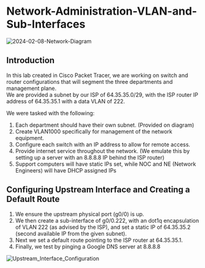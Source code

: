 # Network-Administration-VLAN-and-Sub-Interfaces
![2024-02-08-Network-Diagram](https://github.com/gabriel-r100/Network-Administration-VLAN-and-Sub-Interfaces/assets/55646808/2aa94b86-77a5-4096-a22d-e81fa9914729)
## Introduction
In this lab created in Cisco Packet Tracer, we are working on switch and router configurations that will segment the three departments and management plane.<br>
We are provided a subnet by our ISP of 64.35.35.0/29, with the ISP router IP address of 64.35.35.1 with a data VLAN of 222.

We were tasked with the following:
1. Each department should have their own subnet. (Provided on diagram)
2. Create VLAN1000 specifically for management of the network equipment.
3. Configure each switch with an IP address to allow for remote access.
4. Provide internet service throughout the network. (We emulate this by setting up a server with an 8.8.8.8 IP behind the ISP router)
5. Support computers will have static IPs set, while NOC and NE (Network Engineers) will have DHCP assigned IPs

## Configuring Upstream Interface and Creating a Default Route
1. We ensure the upstream physical port (g0/0) is up.
2. We then create a sub-interface of g0/0.222, with an dot1q encapsulation of VLAN 222 (as advised by the ISP), and set a static IP of 64.35.35.2 (second available IP from the given subnet).
3. Next we set a default route pointing to the ISP router at 64.35.35.1.
4. Finally, we test by pinging a Google DNS server at 8.8.8.8

![Upstream_Interface_Configuration](https://github.com/gabriel-r100/Network-Administration-VLAN-and-Sub-Interfaces/assets/55646808/01dde3a3-1b71-4503-ba8f-9b32bd408134)
